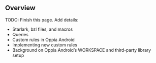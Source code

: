 ## Overview

TODO: Finish this page. Add details:

- Starlark, bzl files, and macros
- Queries
- Custom rules in Oppia Android
- Implementing new custom rules
- Background on Oppia Android’s WORKSPACE and third-party library setup
